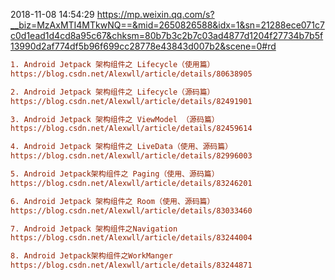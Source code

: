 2018-11-08 14:54:29
https://mp.weixin.qq.com/s?__biz=MzAxMTI4MTkwNQ==&mid=2650826588&idx=1&sn=21288ece071c7c0d1ead1d4cd8a95c67&chksm=80b7b3c2b7c03ad4877d1204f27734b7b5f13990d2af774df5b96f699cc28778e43843d007b2&scene=0#rd

```ini
1. Android Jetpack 架构组件之 Lifecycle（使用篇）
https://blog.csdn.net/Alexwll/article/details/80638905

2. Android Jetpack 架构组件之 Lifecycle（源码篇）
https://blog.csdn.net/Alexwll/article/details/82491901

3. Android Jetpack 架构组件之 ViewModel （源码篇）
https://blog.csdn.net/Alexwll/article/details/82459614

4. Android Jetpack 架构组件之 LiveData（使用、源码篇）
https://blog.csdn.net/Alexwll/article/details/82996003

5. Android Jetpack架构组件之 Paging（使用、源码篇）
https://blog.csdn.net/Alexwll/article/details/83246201

6. Android Jetpack 架构组件之 Room（使用、源码篇）
https://blog.csdn.net/Alexwll/article/details/83033460

7. Android Jetpack 架构组件之Navigation
https://blog.csdn.net/Alexwll/article/details/83244004

8. Android Jetpack架构组件之WorkManger
https://blog.csdn.net/Alexwll/article/details/83244871

```